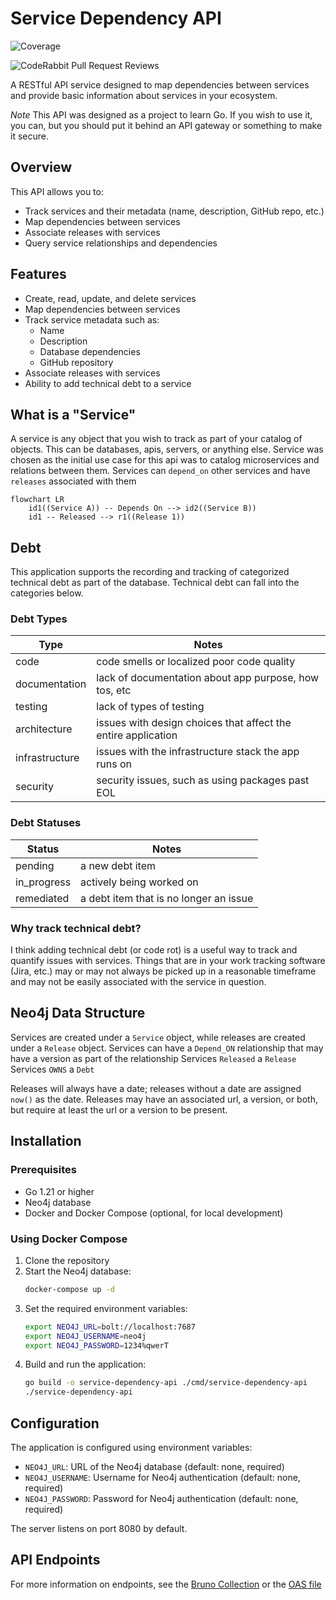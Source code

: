 # Service Dependency API
![Coverage](https://img.shields.io/badge/Coverage-80.9%25-brightgreen)

![CodeRabbit Pull Request Reviews](https://img.shields.io/coderabbit/prs/github/jlpdeveloper/service-dependency-api?utm_source=oss&utm_medium=github&utm_campaign=jlpdeveloper%2Fservice-dependency-api&labelColor=171717&color=FF570A&link=https%3A%2F%2Fcoderabbit.ai&label=CodeRabbit+Reviews)

A RESTful API service designed to map dependencies between services and provide basic information about services in your ecosystem.

_Note_ This API was designed as a project to learn Go. If you wish to use it, you can, but you should put it behind an API gateway or something to make it secure. 

## Overview

This API allows you to:

- Track services and their metadata (name, description, GitHub repo, etc.)
- Map dependencies between services
- Associate releases with services
- Query service relationships and dependencies

## Features

- Create, read, update, and delete services
- Map dependencies between services
- Track service metadata such as:
    - Name
    - Description
    - Database dependencies
    - GitHub repository
- Associate releases with services
- Ability to add technical debt to a service

## What is a "Service"
A service is any object that you wish to track as part of your catalog of objects. This can be databases, apis, servers, or anything else.
Service was chosen as the initial use case for this api was to catalog microservices and relations between them. Services can `depend_on` other services and have `releases` associated with them

```mermaid
flowchart LR
    id1((Service A)) -- Depends On --> id2((Service B))
    id1 -- Released --> r1((Release 1))

```

## Debt
This application supports the recording and tracking of categorized technical debt as part of the database. Technical debt can fall into the categories below.

### Debt Types
| Type           | Notes                                                         |
|----------------|---------------------------------------------------------------|
| code           | code smells or localized poor code quality                    |
| documentation  | lack of documentation about app purpose, how tos, etc         |
| testing        | lack of types of testing                                      |
| architecture   | issues with design choices that affect the entire application |
| infrastructure | issues with the infrastructure stack the app runs on          |
| security       | security issues, such as using packages past EOL              |

### Debt Statuses
| Status      | Notes                                  |
|-------------|----------------------------------------|
| pending     | a new debt item                        |
| in_progress | actively being worked on               |
| remediated  | a debt item that is no longer an issue |

### Why track technical debt?
I think adding technical debt (or code rot) is a useful way to track and quantify issues with services. Things that are in your work tracking software (Jira, etc.)
may or may not always be picked up in a reasonable timeframe and may not be easily associated with the service in question. 

## Neo4j Data Structure
Services are created under a `Service` object, while releases are created under a `Release` object.
Services can have a `Depend_ON` relationship that may have a version as part of the relationship
Services `Released` a `Release`
Services `OWNS` a `Debt`

Releases will always have a date; releases without a date are assigned `now()` as the date. Releases may have an associated url, a version, or both, but require at least the url or a version to be present.

## Installation

### Prerequisites

- Go 1.21 or higher
- Neo4j database
- Docker and Docker Compose (optional, for local development)

### Using Docker Compose

1. Clone the repository
2. Start the Neo4j database:
   ```sh
   docker-compose up -d
   ```
3. Set the required environment variables:
   ```sh
   export NEO4J_URL=bolt://localhost:7687
   export NEO4J_USERNAME=neo4j
   export NEO4J_PASSWORD=1234%qwerT
   ```
4. Build and run the application:
   ```sh
   go build -o service-dependency-api ./cmd/service-dependency-api
   ./service-dependency-api
   ```

## Configuration

The application is configured using environment variables:

- `NEO4J_URL`: URL of the Neo4j database (default: none, required)
- `NEO4J_USERNAME`: Username for Neo4j authentication (default: none, required)
- `NEO4J_PASSWORD`: Password for Neo4j authentication (default: none, required)

The server listens on port 8080 by default.

## API Endpoints

For more information on endpoints, see the [Bruno Collection](./HTTP_COLLECTION) or the [OAS file](./_http_docs/service-dependency.yaml)
